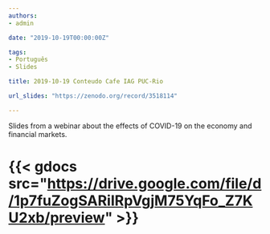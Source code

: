```yaml
---
authors:
- admin

date: "2019-10-19T00:00:00Z"

tags: 
- Português
- Slides

title: 2019-10-19 Conteudo Cafe IAG PUC-Rio

url_slides: "https://zenodo.org/record/3518114"

---
```


Slides from a webinar about the effects of COVID-19 on the economy and financial markets. 


# {{< gdocs src="https://drive.google.com/file/d/1p7fuZogSARiIRpVgjM75YqFo_Z7KU2xb/preview" >}}


